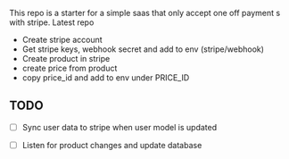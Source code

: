 This repo is a starter for a simple saas that only accept one off payment s with stripe.
Latest repo

- Create stripe account
- Get stripe keys, webhook secret and add to env (stripe/webhook)
- Create product in stripe
- create price from product
- copy price_id and add to env under PRICE_ID

## TODO 
- [ ] Sync user data to stripe when user model is updated
- [ ] Listen for product changes and update database
 
